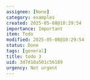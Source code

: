 ```yaml
---
assignee: [None]
category: examples
created: 2025-05-08@10:29:54
importance: Important
item: Todo
modified: 2025-05-08@10:29:54
status: Done
tags: [general]
title: todo 3
uid: 3d7d10a501c56189
urgency: Not urgent
---
```



